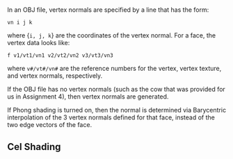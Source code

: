 #

In an OBJ file, vertex normals are specified by a line that has the form:

```Wavefront
vn i j k
```

where {`i, j, k`} are the coordinates of the vertex normal. For a face, the vertex data looks like:

```Wavefront
f v1/vt1/vn1 v2/vt2/vn2 v3/vt3/vn3
```

where `v#/vt#/vn#` are the reference numbers for the vertex, vertex texture, and vertex normals, respectively.

If the OBJ file has no vertex normals (such as the cow that was provided for us in Assignment 4), then vertex normals are generated.

If Phong shading is turned on, then the normal is determined via Barycentric interpolation of the 3 vertex normals defined for that face, instead of the two edge vectors of the face.

## Cel Shading
